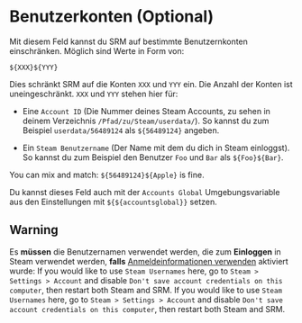 # Benutzerkonten (Optional)

Mit diesem Feld kannst du SRM auf bestimmte Benutzernkonten einschränken. Möglich sind Werte in Form von:

`${XXX}${YYY}`

Dies schränkt SRM auf die Konten `XXX` und `YYY` ein. Die Anzahl der Konten ist uneingeschränkt. `XXX` und `YYY` stehen hier für:

* Eine `Account ID` (Die Nummer deines Steam Accounts, zu sehen in deinem Verzeichnis `/Pfad/zu/Steam/userdata/`). So kannst du zum Beispiel `userdata/56489124` als `${56489124}` angeben.

* Ein `Steam Benutzername` (Der Name mit dem du dich in Steam einloggst). So kannst du zum Beispiel den Benutzer `Foo` und `Bar` als `${Foo}${Bar}`.

You can mix and match: `${56489124}${Apple}` is fine.

Du kannst dieses Feld auch mit der `Accounts Global` Umgebungsvariable aus den Einstellungen mit `${${accountsglobal}}` setzen.

## Warning

Es **müssen** die Benutzernamen verwendet werden, die zum **Einloggen** in Steam verwendet werden, **falls** [Anmeldeinformationen verwenden](#what-does-use-account-credentials-do) aktiviert wurde: If you would like to use `Steam Usernames` here, go to `Steam > Settings > Account` and disable `Don't save account credentials on this computer`, then restart both Steam and SRM. If you would like to use `Steam Usernames` here, go to `Steam > Settings > Account` and disable `Don't save account credentials on this computer`, then restart both Steam and SRM.
